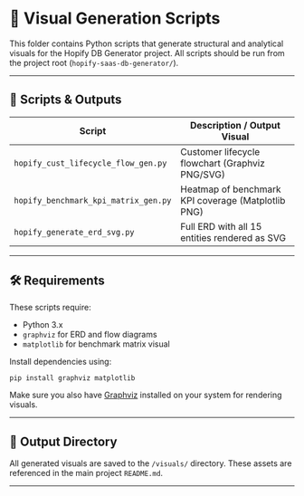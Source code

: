 
# 🐍 Visual Generation Scripts

This folder contains Python scripts that generate structural and analytical visuals for the Hopify DB Generator project. All scripts should be run from the project root (`hopify-saas-db-generator/`).

---

## 📜 Scripts & Outputs

| Script                               | Description / Output Visual                                |
|--------------------------------------|-------------------------------------------------------------|
| `hopify_cust_lifecycle_flow_gen.py`  | Customer lifecycle flowchart (Graphviz PNG/SVG)            |
| `hopify_benchmark_kpi_matrix_gen.py` | Heatmap of benchmark KPI coverage (Matplotlib PNG)         |
| `hopify_generate_erd_svg.py`         | Full ERD with all 15 entities rendered as SVG              |

---

## 🛠️ Requirements

These scripts require:

- Python 3.x  
- `graphviz` for ERD and flow diagrams  
- `matplotlib` for benchmark matrix visual

Install dependencies using:

```bash
pip install graphviz matplotlib
```

Make sure you also have [Graphviz](https://graphviz.org/download/) installed on your system for rendering visuals.

---

## 📁 Output Directory

All generated visuals are saved to the `/visuals/` directory. These assets are referenced in the main project `README.md`.

---
